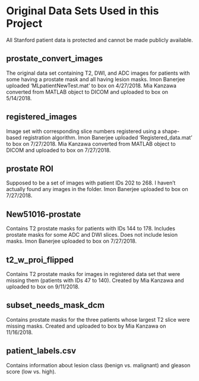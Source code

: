 # Original Data Sets Used in this Project

All Stanford patient data is protected and cannot be made publicly available.

## prostate_convert_images

The original data set containing T2, DWI, and ADC images for patients with some having a prostate mask and all having lesion masks. Imon Banerjee uploaded ‘MLpatientNewTest.mat’ to box on 4/27/2018. Mia Kanzawa converted from MATLAB object to DICOM and uploaded to box on 5/14/2018.

## registered_images 

Image set with corresponding slice numbers registered using a shape-based registration algorithm. Imon Banerjee uploaded ‘Registered_data.mat’ to box on 7/27/2018. Mia Kanzawa converted from MATLAB object to DICOM and uploaded to box on 7/27/2018.

## prostate ROI

Supposed to be a set of images with patient IDs 202 to 268. I haven’t actually found any images in the folder. Imon Banerjee uploaded to box on 7/27/2018.

## New51016-prostate

Contains T2 prostate masks for patients with IDs 144 to 178. Includes prostate masks for some ADC and DWI slices. Does not include lesion masks. Imon Banerjee uploaded to box on 7/27/2018.

## t2_w_proi_flipped

Contains T2 prostate masks for images in registered data set that were missing them (patients with IDs 47 to 140). Created by Mia Kanzawa and uploaded to box on 9/11/2018.

## subset_needs_mask_dcm 

Contains prostate masks for the three patients whose largest T2 slice were missing masks. Created and uploaded to box by Mia Kanzawa on 11/16/2018.

## patient_labels.csv

Contains information about lesion class (benign vs. malignant) and gleason score (low vs. high).
